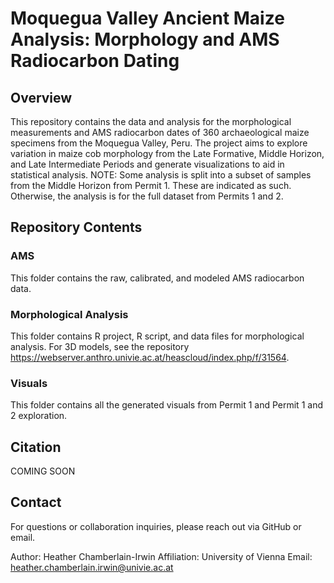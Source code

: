 # Moquegua Valley Ancient Maize Analysis: Morphology and AMS Radiocarbon Dating

## Overview

This repository contains the data and analysis for the morphological measurements and AMS radiocarbon dates of 360 archaeological maize specimens from the Moquegua Valley, Peru. The project aims to explore variation in maize cob morphology from the Late Formative, Middle Horizon, and Late Intermediate Periods and generate visualizations to aid in statistical analysis. NOTE: Some analysis is split into a subset of samples from the Middle Horizon from Permit 1. These are indicated as such. Otherwise, the analysis is for the full dataset from Permits 1 and 2.

## Repository Contents

### AMS

This folder contains the raw, calibrated, and modeled AMS radiocarbon data.

### Morphological Analysis

This folder contains R project, R script, and data files for morphological analysis. For 3D models, see the repository https://webserver.anthro.univie.ac.at/heascloud/index.php/f/31564.

### Visuals

This folder contains all the generated visuals from Permit 1 and Permit 1 and 2 exploration.

## Citation

COMING SOON

## Contact

For questions or collaboration inquiries, please reach out via GitHub or email.

Author: Heather Chamberlain-Irwin Affiliation: University of Vienna Email: heather.chamberlain.irwin@univie.ac.at

